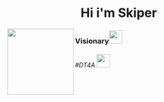 <h1 align="center">Hi i'm Skiper</h1> 

<img src="https://media.discordapp.net/attachments/1143821197805625358/1205552080530448436/20240209_103041.jpg" align="left" width="150" height="150">


<h3>Visionary<img src="https://cdn.discordapp.com/emojis/1186668160590565456.gif?v=1" width="30"></h3>
<h6>#DT4A <img src="https://cdn.discordapp.com/emojis/894771957977985024.gif?v=1" width="30"></h6>
